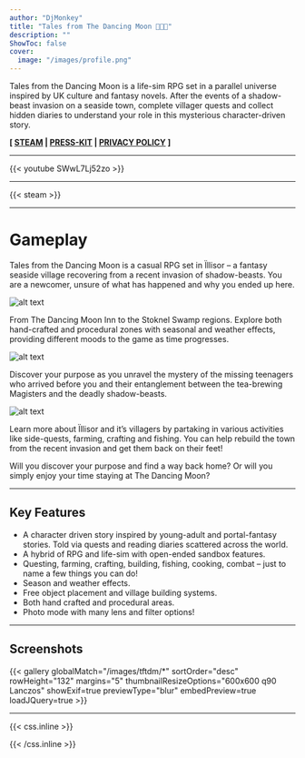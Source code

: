 ```yaml
---
author: "DjMonkey"
title: "Tales from The Dancing Moon 💃🏻🌙"
description: ""
ShowToc: false
cover:
  image: "/images/profile.png"
---
```


Tales from the Dancing Moon is a life-sim RPG set in a parallel universe inspired by UK culture and fantasy novels. After the events of a shadow-beast invasion on a seaside town, complete villager quests and collect hidden diaries to understand your role in this mysterious character-driven story.

**[ [STEAM](https://store.steampowered.com/app/1782420/Tales_from_The_Dancing_Moon/) | [PRESS-KIT](/tales-from-the-dancing-moon-press-kit) | [PRIVACY POLICY](/tales-from-the-dancing-moon-privacy-policy) ]**

---

{{< youtube SWwL7Lj52zo >}}

---

{{< steam >}}

---

# Gameplay

Tales from the Dancing Moon is a casual RPG set in Ïllisor – a fantasy seaside village recovering from a recent invasion of shadow-beasts. You are a newcomer, unsure of what has happened and why you ended up here.

<!--more-->

![alt text](/images/SeasonsIllisor.png "Seasons in Illisor")

From The Dancing Moon Inn to the Stoknel Swamp regions. Explore both hand-crafted and procedural zones with seasonal and weather effects, providing different moods to the game as time progresses.

![alt text](/images/SteamCardUnravel.png "Unravel The Mysteries")

Discover your purpose as you unravel the mystery of the missing teenagers who arrived before you and their entanglement between the tea-brewing Magisters and the deadly shadow-beasts.

![alt text](/images/MeetVillagers.png "Meet The Villagers")

Learn more about Ïllisor and it’s villagers by partaking in various activities like side-quests, farming, crafting and fishing. You can help rebuild the town from the recent invasion and get them back on their feet!

Will you discover your purpose and find a way back home? Or will you simply enjoy your time staying at The Dancing Moon?

---

## Key Features
* A character driven story inspired by young-adult and portal-fantasy stories. Told via quests and reading diaries scattered across the world.
* A hybrid of RPG and life-sim with open-ended sandbox features.
* Questing, farming, crafting, building, fishing, cooking, combat – just to name a few things you can do!
* Season and weather effects.
* Free object placement and village building systems.
* Both hand crafted and procedural areas.
* Photo mode with many lens and filter options!


---
## Screenshots

{{< gallery globalMatch="/images/tftdm/*" sortOrder="desc" rowHeight="132" margins="5" thumbnailResizeOptions="600x600 q90 Lanczos" showExif=true previewType="blur" embedPreview=true loadJQuery=true >}}

---

{{< css.inline >}}

<style>
.emojify {
	font-family: Apple Color Emoji, Segoe UI Emoji, NotoColorEmoji, Segoe UI Symbol, Android Emoji, EmojiSymbols;
	font-size: 2rem;
	vertical-align: middle;
}
@media screen and (max-width:650px) {
  .nowrap {
    display: block;
    margin: 25px 0;
  }
}
</style>

{{< /css.inline >}}
